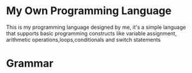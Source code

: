 # My Own Programming Language
This is my programming language designed by me, it's a simple language that supports basic programming constructs like variable assignment, arithmetic operations,loops,conditionals and switch statements

# Grammar
